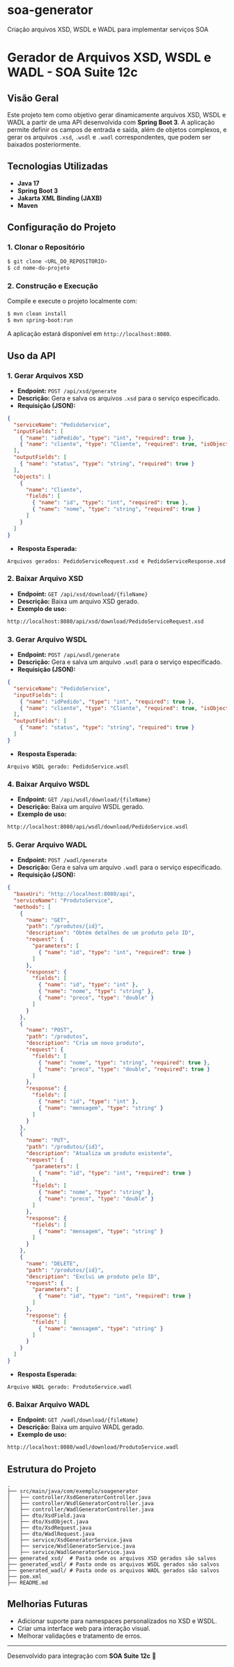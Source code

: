 # soa-generator
Criação arquivos XSD, WSDL e WADL para implementar serviços SOA

# Gerador de Arquivos XSD, WSDL e WADL - SOA Suite 12c

## Visão Geral
Este projeto tem como objetivo gerar dinamicamente arquivos XSD, WSDL e WADL a partir de uma API desenvolvida com **Spring Boot 3**. A aplicação permite definir os campos de entrada e saída, além de objetos complexos, e gerar os arquivos `.xsd`, `.wsdl` e `.wadl` correspondentes, que podem ser baixados posteriormente.

## Tecnologias Utilizadas
- **Java 17**
- **Spring Boot 3**
- **Jakarta XML Binding (JAXB)**
- **Maven**

## Configuração do Projeto
### **1. Clonar o Repositório**
```sh
$ git clone <URL_DO_REPOSITORIO>
$ cd nome-do-projeto
```

### **2. Construção e Execução**
Compile e execute o projeto localmente com:
```sh
$ mvn clean install
$ mvn spring-boot:run
```

A aplicação estará disponível em `http://localhost:8080`.

## Uso da API
### **1. Gerar Arquivos XSD**
- **Endpoint:** `POST /api/xsd/generate`
- **Descrição:** Gera e salva os arquivos `.xsd` para o serviço especificado.
- **Requisição (JSON):**
```json
{
  "serviceName": "PedidoService",
  "inputFields": [
    { "name": "idPedido", "type": "int", "required": true },
    { "name": "cliente", "type": "Cliente", "required": true, "isObject": true }
  ],
  "outputFields": [
    { "name": "status", "type": "string", "required": true }
  ],
  "objects": [
    {
      "name": "Cliente",
      "fields": [
        { "name": "id", "type": "int", "required": true },
        { "name": "nome", "type": "string", "required": true }
      ]
    }
  ]
}
```
- **Resposta Esperada:**
```text
Arquivos gerados: PedidoServiceRequest.xsd e PedidoServiceResponse.xsd
```

### **2. Baixar Arquivo XSD**
- **Endpoint:** `GET /api/xsd/download/{fileName}`
- **Descrição:** Baixa um arquivo XSD gerado.
- **Exemplo de uso:**
```sh
http://localhost:8080/api/xsd/download/PedidoServiceRequest.xsd
```

### **3. Gerar Arquivo WSDL**
- **Endpoint:** `POST /api/wsdl/generate`
- **Descrição:** Gera e salva um arquivo `.wsdl` para o serviço especificado.
- **Requisição (JSON):**
```json
{
  "serviceName": "PedidoService",
  "inputFields": [
    { "name": "idPedido", "type": "int", "required": true },
    { "name": "cliente", "type": "Cliente", "required": true, "isObject": true }
  ],
  "outputFields": [
    { "name": "status", "type": "string", "required": true }
  ]
}
```
- **Resposta Esperada:**
```text
Arquivo WSDL gerado: PedidoService.wsdl
```

### **4. Baixar Arquivo WSDL**
- **Endpoint:** `GET /api/wsdl/download/{fileName}`
- **Descrição:** Baixa um arquivo WSDL gerado.
- **Exemplo de uso:**
```sh
http://localhost:8080/api/wsdl/download/PedidoService.wsdl
```

### **5. Gerar Arquivo WADL**
- **Endpoint:** `POST /wadl/generate`
- **Descrição:** Gera e salva um arquivo `.wadl` para o serviço especificado.
- **Requisição (JSON):**
```json
{
  "baseUri": "http://localhost:8080/api",
  "serviceName": "ProdutoService",
  "methods": [
    {
      "name": "GET",
      "path": "/produtos/{id}",
      "description": "Obtém detalhes de um produto pelo ID",
      "request": {
        "parameters": [
          { "name": "id", "type": "int", "required": true }
        ]
      },
      "response": {
        "fields": [
          { "name": "id", "type": "int" },
          { "name": "nome", "type": "string" },
          { "name": "preco", "type": "double" }
        ]
      }
    },
    {
      "name": "POST",
      "path": "/produtos",
      "description": "Cria um novo produto",
      "request": {
        "fields": [
          { "name": "nome", "type": "string", "required": true },
          { "name": "preco", "type": "double", "required": true }
        ]
      },
      "response": {
        "fields": [
          { "name": "id", "type": "int" },
          { "name": "mensagem", "type": "string" }
        ]
      }
    },
    {
      "name": "PUT",
      "path": "/produtos/{id}",
      "description": "Atualiza um produto existente",
      "request": {
        "parameters": [
          { "name": "id", "type": "int", "required": true }
        ],
        "fields": [
          { "name": "nome", "type": "string" },
          { "name": "preco", "type": "double" }
        ]
      },
      "response": {
        "fields": [
          { "name": "mensagem", "type": "string" }
        ]
      }
    },
    {
      "name": "DELETE",
      "path": "/produtos/{id}",
      "description": "Exclui um produto pelo ID",
      "request": {
        "parameters": [
          { "name": "id", "type": "int", "required": true }
        ]
      },
      "response": {
        "fields": [
          { "name": "mensagem", "type": "string" }
        ]
      }
    }
  ]
}
```
- **Resposta Esperada:**
```text
Arquivo WADL gerado: ProdutoService.wadl
```

### **6. Baixar Arquivo WADL**
- **Endpoint:** `GET /wadl/download/{fileName}`
- **Descrição:** Baixa um arquivo WADL gerado.
- **Exemplo de uso:**
```sh
http://localhost:8080/wadl/download/ProdutoService.wadl
```

## Estrutura do Projeto
```
.
├── src/main/java/com/exemplo/soagenerator
│   ├── controller/XsdGeneratorController.java
│   ├── controller/WsdlGeneratorController.java
│   ├── controller/WadlGeneratorController.java
│   ├── dto/XsdField.java
│   ├── dto/XsdObject.java
│   ├── dto/XsdRequest.java
│   ├── dto/WadlRequest.java
│   ├── service/XsdGeneratorService.java
│   ├── service/WsdlGeneratorService.java
│   ├── service/WadlGeneratorService.java
├── generated_xsd/  # Pasta onde os arquivos XSD gerados são salvos
├── generated_wsdl/ # Pasta onde os arquivos WSDL gerados são salvos
├── generated_wadl/ # Pasta onde os arquivos WADL gerados são salvos
├── pom.xml
├── README.md
```

## Melhorias Futuras
- Adicionar suporte para namespaces personalizados no XSD e WSDL.
- Criar uma interface web para interação visual.
- Melhorar validações e tratamento de erros.

---
Desenvolvido para integração com **SOA Suite 12c** 🚀
